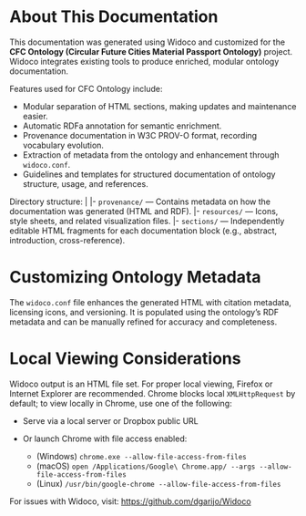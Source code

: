 About This Documentation
=========================
This documentation was generated using Widoco and customized for the **CFC Ontology (Circular Future Cities Material Passport Ontology)** project. Widoco integrates existing tools to produce enriched, modular ontology documentation.

Features used for CFC Ontology include:
* Modular separation of HTML sections, making updates and maintenance easier.
* Automatic RDFa annotation for semantic enrichment.
* Provenance documentation in W3C PROV-O format, recording vocabulary evolution.
* Extraction of metadata from the ontology and enhancement through `widoco.conf`.
* Guidelines and templates for structured documentation of ontology structure, usage, and references.

Directory structure:
|
|- `provenance/` — Contains metadata on how the documentation was generated (HTML and RDF).
|- `resources/` — Icons, style sheets, and related visualization files.
|- `sections/` — Independently editable HTML fragments for each documentation block (e.g., abstract, introduction, cross-reference).

Customizing Ontology Metadata
=============================
The `widoco.conf` file enhances the generated HTML with citation metadata, licensing icons, and versioning. It is populated using the ontology’s RDF metadata and can be manually refined for accuracy and completeness.

Local Viewing Considerations
============================
Widoco output is an HTML file set. For proper local viewing, Firefox or Internet Explorer are recommended. Chrome blocks local `XMLHttpRequest` by default; to view locally in Chrome, use one of the following:

* Serve via a local server or Dropbox public URL
* Or launch Chrome with file access enabled:

  - (Windows) `chrome.exe --allow-file-access-from-files`
  - (macOS) `open /Applications/Google\ Chrome.app/ --args --allow-file-access-from-files`
  - (Linux) `/usr/bin/google-chrome --allow-file-access-from-files`

For issues with Widoco, visit: https://github.com/dgarijo/Widoco